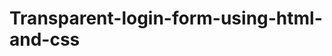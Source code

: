 # Transparent-login-form-using-html-and-css
<a href="https://adarshvajpayee.github.io/Transparent-login-form-using-html-and-css/" ></a>
